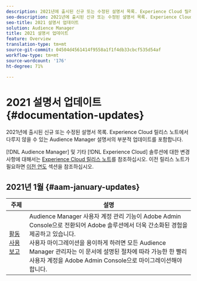 ```yaml
---
description: 2021년에 출시된 신규 또는 수정된 설명서 목록. Experience Cloud 릴리스 노트에서 다루지 않을 수 있는 Audience Manager 설명서의 부분적 업데이트를 포함합니다.
seo-description: 2021년에 출시된 신규 또는 수정된 설명서 목록. Experience Cloud 릴리스 노트에서 다루지 않을 수 있는 Audience Manager 설명서의 부분적 업데이트를 포함합니다.
seo-title: 2021 설명서 업데이트
solution: Audience Manager
title: 2021 설명서 업데이트
feature: Overview
translation-type: tm+mt
source-git-commit: 04504d4561414f9558a1f1f4db33cbcf535d54af
workflow-type: tm+mt
source-wordcount: '176'
ht-degree: 71%

---
```



# 2021 설명서 업데이트 {#documentation-updates}

2021년에 출시된 신규 또는 수정된 설명서 목록. Experience Cloud 릴리스 노트에서 다루지 않을 수 있는 Audience Manager 설명서의 부분적 업데이트를 포함합니다.

[!DNL Audience Manager] 및 기타 [!DNL Experience Cloud] 솔루션에 대한 변경 사항에 대해서는 [Experience Cloud 릴리스 노트](https://docs.adobe.com/content/help/ko-KR/release-notes/experience-cloud/current.html)를 참조하십시오. 이전 릴리스 노트가 필요하면 [이전 연도](../docs-updates/docs-2020.md) 섹션을 참조하십시오.

## 2021년 1월 {#aam-january-updates}

| 주제 | 설명 |
|--- |----|
| [활동 사용 보고](/help/using/features/administration/admin-console-migration.md) | Audience Manager 사용자 계정 관리 기능이 Adobe Admin Console으로 전환되어 Adobe 솔루션에서 더욱 간소화된 경험을 제공하고 있습니다. <br> 사용자 마이그레이션을 용이하게 하려면 모든 Audience Manager 관리자는 이 문서에 설명된 절차에 따라 가능한 한 빨리 사용자 계정을 Adobe Admin Console으로 마이그레이션해야 합니다. |
